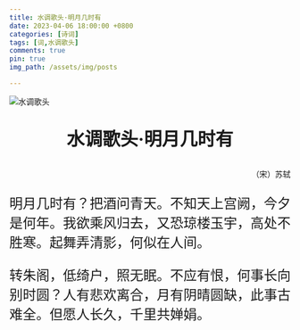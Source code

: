 ```yaml
---
title: 水调歌头·明月几时有
date: 2023-04-06 18:00:00 +0800
categories: [诗词]
tags: [词,水调歌头]
comments: true
pin: true
img_path: /assets/img/posts

---
```


![水调歌头](水调歌头.jpg)

<p align="center" style="font-family:微软雅黑;font-size:xx-large;font-weight:bold"> 水调歌头·明月几时有 </p>

<p align="right" style="font-family:微软雅黑">（宋）苏轼 </p>

<p style="font-family:楷体;font-size:x-large"> 明月几时有？把酒问青天。不知天上宫阙，今夕是何年。我欲乘风归去，又恐琼楼玉宇，高处不胜寒。起舞弄清影，何似在人间。 </p>

<p style="font-family:楷体;font-size:x-large"> 转朱阁，低绮户，照无眠。不应有恨，何事长向别时圆？人有悲欢离合，月有阴晴圆缺，此事古难全。但愿人长久，千里共婵娟。 </p>
